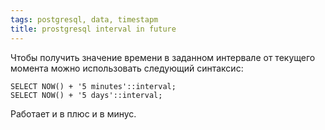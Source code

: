 ```yaml
---
tags: postgresql, data, timestapm
title: prostgresql interval in future
---
```

Чтобы получить значение времени в заданном интервале от текущего момента можно использовать следующий синтаксис:

    SELECT NOW() + '5 minutes'::interval;
    SELECT NOW() + '5 days'::interval;

Работает и в плюс и в минус.
